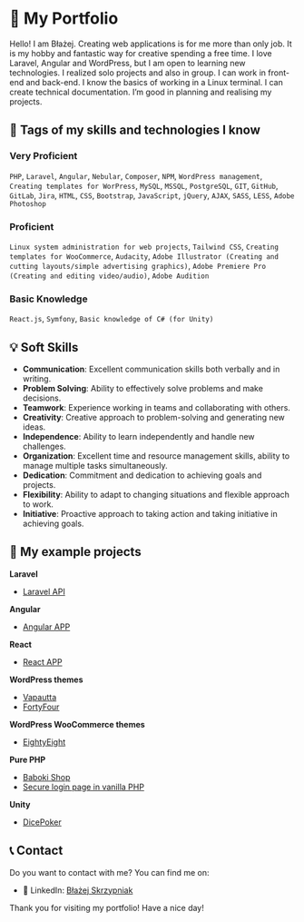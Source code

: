 # 🚀 My Portfolio 

Hello! I am Błażej. Creating web applications is for me more than only job. It is my hobby and fantastic way for creative spending a free time. I love Laravel, Angular and WordPress, but I am open to learning new technologies. I realized solo projects and also in group. I can work in front-end and back-end. I know the basics of working in a Linux terminal. I can create technical documentation. I’m good in planning and realising my projects.

## 💪 Tags of my skills and technologies I know

### Very Proficient
`PHP`, `Laravel`, `Angular`, `Nebular`, `Composer`, `NPM`, `WordPress management`, `Creating templates for WorPress`, `MySQL`, `MSSQL`, `PostgreSQL`, `GIT`, `GitHub`, `GitLab`, `Jira`, `HTML`, `CSS`, `Bootstrap`, `JavaScript`, `jQuery`, `AJAX`, `SASS`, `LESS`, `Adobe Photoshop`

### Proficient
`Linux system administration for web projects`, `Tailwind CSS`, `Creating templates for WooCommerce`, `Audacity`, `Adobe Illustrator (Creating and cutting layouts/simple advertising graphics)`, `Adobe Premiere Pro (Creating and editing video/audio)`, `Adobe Audition` 

### Basic Knowledge
`React.js`, `Symfony`, `Basic knowledge of C# (for Unity)`

## 💡 Soft Skills

- **Communication**: Excellent communication skills both verbally and in writing.
- **Problem Solving**: Ability to effectively solve problems and make decisions.
- **Teamwork**: Experience working in teams and collaborating with others.
- **Creativity**: Creative approach to problem-solving and generating new ideas.
- **Independence**: Ability to learn independently and handle new challenges.
- **Organization**: Excellent time and resource management skills, ability to manage multiple tasks simultaneously.
- **Dedication**: Commitment and dedication to achieving goals and projects.
- **Flexibility**: Ability to adapt to changing situations and flexible approach to work.
- **Initiative**: Proactive approach to taking action and taking initiative in achieving goals.

## 🌟 My example projects

**Laravel**
- [Laravel API](https://github.com/Angir777/project-api)

**Angular**
- [Angular APP](https://github.com/Angir777/project-angular)

**React**
- [React APP](https://github.com/Angir777/project-react)

**WordPress themes**
- [Vapautta](https://github.com/Angir777/vapautta)
- [FortyFour](https://github.com/Angir777/fortyfour)

**WordPress WooCommerce themes**
- [EightyEight](https://github.com/Angir777/eightyeight)

**Pure PHP**
- [Baboki Shop](https://github.com/Angir777/baboki)
- [Secure login page in vanilla PHP](https://github.com/Angir777/hype)

**Unity**
- [DicePoker](https://github.com/Angir777/DicePoker)

## 📞 Contact

Do you want to contact with me? You can find me on:
- 💼 LinkedIn: [Błażej Skrzypniak](https://www.linkedin.com/in/skrzypniak/)

Thank you for visiting my portfolio! Have a nice day!
